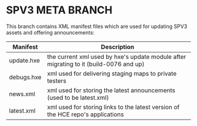 SPV3 META BRANCH
================

This branch contains XML manifest files which are used for updating SPV3
assets and offering announcements:


|  Manifest       | Description
|  -------------- | ------------------------------------------------------
|  update.hxe     | the current xml used by hxe's update module after migrating to it (build-0076 and up)
|  debugs.hxe     | xml used for delivering staging maps to private testers
|  news.xml       | xml used for storing the latest announcements (used to be latest.xml)
|  latest.xml     | xml used for storing links to the latest version of the HCE repo's applications
